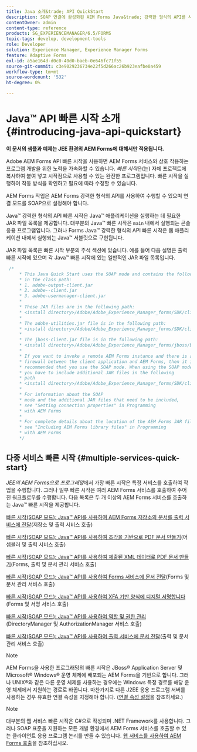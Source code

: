 ```yaml
---
title: Java 소개&trade; API QuickStart
description: SOAP 연결에 활성화된 AEM Forms Java&trade; 강력한 형식의 API를 사용하여 AEM Forms 작업을 수행하는 방법을 알아봅니다.
contentOwner: admin
content-type: reference
products: SG_EXPERIENCEMANAGER/6.5/FORMS
topic-tags: develop, development-tools
role: Developer
solution: Experience Manager, Experience Manager Forms
feature: Adaptive Forms
exl-id: a5ae164d-d0c0-40d0-baeb-0e646fc71f55
source-git-commit: c3e9029236734e22f5d266ac26b923eafbe0a459
workflow-type: tm+mt
source-wordcount: '532'
ht-degree: 0%

---
```


# Java™ API 빠른 시작 소개 {#introducing-java-api-quickstart}

**이 문서의 샘플과 예제는 JEE 환경의 AEM Forms에 대해서만 적용됩니다.**

Adobe AEM Forms API 빠른 시작을 사용하면 AEM Forms 서비스와 상호 작용하는 프로그램 개발을 위한 노력을 가속화할 수 있습니다. *빠른 시작*&#x200B;은(는) 자체 프로젝트에 복사하여 붙여 넣고 시작점으로 사용할 수 있는 완전한 프로그램입니다. 빠른 시작을 실행하여 작동 방식을 확인하고 필요에 따라 수정할 수 있습니다.

AEM Forms 작업은 AEM Forms 강력한 형식의 API를 사용하여 수행할 수 있으며 연결 모드를 SOAP으로 설정해야 합니다.

Java™ 강력한 형식의 API 빠른 시작은 Java™ 애플리케이션을 실행하는 데 필요한 JAR 파일 목록을 제공합니다. 대부분의 Java™ 빠른 시작은 `main` 내에서 실행되는 콘솔 응용 프로그램입니다. 그러나 Forms Java™ 강력한 형식의 API 빠른 시작은 웹 애플리케이션 내에서 실행되는 Java™ 서블릿으로 구현됩니다.

JAR 파일 목록은 빠른 시작 부분의 주석 섹션에 있습니다. 예를 들어 다음 설명은 출력 빠른 시작에 있으며 각 Java™ 빠른 시작에 있는 일반적인 JAR 파일 목록입니다.

```java
 /*
     * This Java Quick Start uses the SOAP mode and contains the following JAR files
     * in the class path:
     * 1. adobe-output-client.jar
     * 2. adobe--client.jar
     * 3. adobe-usermanager-client.jar
     *
     * These JAR files are in the following path:
     * <install directory>/Adobe/Adobe_Experience_Manager_forms/SDK/client-libs/common
     *
     * The adobe-utilities.jar file is in the following path:
     * <install directory>/Adobe/Adobe_Experience_Manager_forms/SDK/client-libs/jboss
     *
     * The jboss-client.jar file is in the following path:
     * <install directory>/Adobe/Adobe_Experience_Manager_forms/jboss/bin/client
     *
     * If you want to invoke a remote AEM Forms instance and there is a
     * firewall between the client application and AEM Forms, then it is
     * recommended that you use the SOAP mode. When using the SOAP mode,
     * you have to include additional JAR files in the following
     * path
     * <install directory>/Adobe/Adobe_Experience_Manager_forms/SDK/client-libs/thirdparty
     *
     * For information about the SOAP
     * mode and the additional JAR files that need to be included,
     * see "Setting connection properties" in Programming
     * with AEM Forms
     *
     * For complete details about the location of the AEM Forms JAR files,
     * see "Including AEM Forms library files" in Programming
     * with AEM Forms
     */
```

## 다중 서비스 빠른 시작 {#multiple-services-quick-start}

*JEE의 AEM Forms으로 프로그래밍*&#x200B;에서 가장 빠른 시작은 특정 서비스를 호출하여 작업을 수행합니다. 그러나 일부 빠른 시작은 여러 AEM Forms 서비스를 호출하여 주어진 워크플로우를 수행합니다. 다음 목록은 두 개 이상의 AEM Forms 서비스를 호출하는 Java™ 빠른 시작을 제공합니다.

[빠른 시작(SOAP 모드): Java™ API를 사용하여 AEM Forms 저장소의 문서를 출력 서비스에 전달](/help/forms/developing/output-service-java-api-quick.md#quick-start-soap-mode-passing-a-document-located-in-the-repository-to-the-output-service-using-the-java-api)(저장소 및 출력 서비스 호출)

[빠른 시작(SOAP 모드): Java™ API를 사용하여 조각을 기반으로 PDF 문서 만들기](/help/forms/developing/output-service-java-api-quick.md#quick-start-soap-mode-creating-a-pdf-document-based-on-fragments-using-the-java-api)(어셈블러 및 출력 서비스 호출)

[빠른 시작(SOAP 모드): Java™ API를 사용하여 제출된 XML 데이터로 PDF 문서 만들기](/help/forms/developing/forms-service-api-quick-starts.md#quick-start-soap-mode-creating-pdf-documents-with-submitted-xml-data-using-the-java-api)(Forms, 출력 및 문서 관리 서비스 호출)

[빠른 시작(SOAP 모드): Java™ API를 사용하여 Forms 서비스에 문서 전달](/help/forms/developing/forms-service-api-quick-starts.md#quick-start-soap-mode-passing-documents-to-the-forms-service-using-the-java-api)(Forms 및 문서 관리 서비스 호출)

[빠른 시작(SOAP 모드): Java™ API를 사용하여 XFA 기반 양식에 디지털 서명합니다](/help/forms/developing/signature-service-java-api-quick.md#quick-start-soap-mode-digitally-signing-a-xfa-based-form-using-the-java-api)(Forms 및 서명 서비스 호출)

[빠른 시작(SOAP 모드): Java™ API를 사용하여 역할 및 권한 관리](/help/forms/developing/user-manager-java-api-quick.md#quick-start-soap-mode-managing-roles-and-permissions-using-the-java-api)(DirectoryManager 및 AuthorizationManager 서비스 호출)

[빠른 시작(SOAP 모드): Java™ API를 사용하여 출력 서비스에 문서 전달](/help/forms/developing/output-service-java-api-quick.md#quick-start-soap-mode-passing-documents-to-the-output-service-using-the-java-api)(출력 및 문서 관리 서비스 호출)

>[!NOTE]
>
>AEM Forms을 사용한 프로그래밍의 빠른 시작은 JBoss® Application Server 및 Microsoft® Windows® 운영 체제에 배포되는 AEM Forms을 기반으로 합니다. 그러나 UNIX®와 같은 다른 운영 체제를 사용하는 경우에는 Windows 특정 경로를 해당 운영 체제에서 지원하는 경로로 바꿉니다. 마찬가지로 다른 J2EE 응용 프로그램 서버를 사용하는 경우 유효한 연결 속성을 지정해야 합니다. ([연결 속성 설정](/help/forms/developing/invoking-aem-forms-using-java.md#setting-connection-properties)을 참조하세요.)

>[!NOTE]
>
>대부분의 웹 서비스 빠른 시작은 C#으로 작성되며 .NET Framework를 사용합니다. 그러나 SOAP 표준을 지원하는 모든 개발 환경에서 AEM Forms 서비스를 호출할 수 있는 클라이언트 응용 프로그램 논리를 만들 수 있습니다. [웹 서비스를 사용하여 AEM Forms 호출](/help/forms/developing/invoking-aem-forms-using-web.md#invoking-aem-forms-using-web-services)을 참조하십시오.
